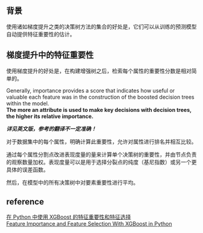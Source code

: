 ## 背景
使用诸如梯度提升之类的决策树方法的集合的好处是，它们可以从训练的预测模型自动提供特征重要性的估计。

## 梯度提升中的特征重要性
使用梯度提升的好处是，在构建增强树之后，检索每个属性的重要性分数是相对简单的。  

Generally, importance provides a score that indicates how useful or valuable each feature was in the construction of the boosted decision trees within the model.   
**The more an attribute is used to make key decisions with decision trees, the higher its relative importance.**  

***详见英文版，参考的翻译不一定准确！***    

对于数据集中的每个属性，明确计算此重要性，允许对属性进行排名并相互比较。

通过每个属性分割点改进表现度量的量来计算单个决策树的重要性，并由节点负责的观察数量加权。表现度量可以是用于选择分裂点的纯度（基尼指数）或另一个更具体的误差函数。

然后，在模型中的所有决策树中对要素重要性进行平均。


## reference
[在 Python 中使用 XGBoost 的特征重要性和特征选择](https://github.com/apachecn/ml-mastery-zh/blob/master/docs/xgboost/feature-importance-and-feature-selection-with-xgboost-in-python.md)  
[Feature Importance and Feature Selection With XGBoost in Python](https://machinelearningmastery.com/feature-importance-and-feature-selection-with-xgboost-in-python/)
